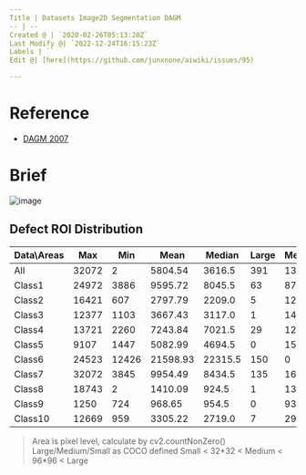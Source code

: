 ```yaml
---
Title | Datasets Image2D Segmentation DAGM
-- | --
Created @ | `2020-02-26T05:13:20Z`
Last Modify @| `2022-12-24T16:15:23Z`
Labels | ``
Edit @| [here](https://github.com/junxnone/aiwiki/issues/95)

---
```

# Reference
- [DAGM 2007](http://resources.mpi-inf.mpg.de/conference/dagm/2007/prizes.html)

# Brief

![image](https://user-images.githubusercontent.com/2216970/75320798-73e08500-58aa-11ea-9c7f-9ce0cacdb0b5.png)

## Defect ROI Distribution

Data\Areas | Max | Min | Mean | Median | Large | Medium | Small 
-- | -- | -- | -- | -- | -- | -- | --
All | 32072 | 2 | 5804.54 | 3616.5 | 391 | 1322 | 384
Class1 | 24972 | 3886 | 9595.72 | 8045.5 | 63 | 87 | 0
Class2 | 16421 | 607 | 2797.79 | 2209.0 | 5 | 126 | 19
Class3 | 12377 | 1103 | 3667.43 | 3117.0 | 1 | 149 | 0
Class4 | 13721 | 2260 | 7243.84 | 7021.5 | 29 | 121 | 0
Class5 | 9107 | 1447 | 5082.99 | 4694.5 | 0 | 150 | 0
Class6 | 24523 | 12426 | 21598.93 | 22315.5 | 150 | 0 | 0
Class7 | 32072 | 3845 | 9954.49 | 8434.5 | 135 | 165 | 0
Class8 | 18743 | 2 | 1410.09 | 924.5 | 1 | 139 | 160
Class9 | 1250 | 724 | 968.65 | 954.5 | 0 | 93 | 204
Class10 | 12669 | 959 | 3305.22 | 2719.0 | 7 | 292 | 1

> Area is pixel level, calculate by cv2.countNonZero()
> Large/Medium/Small as COCO defined
> Small < 32\*32 < Medium < 96\*96 < Large

